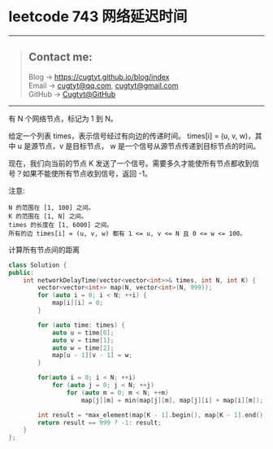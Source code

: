 # leetcode 743 网络延迟时间

---
> ## Contact me:
> Blog -> <https://cugtyt.github.io/blog/index>  
> Email -> <cugtyt@qq.com>, <cugtyt@gmail.com>  
> GitHub -> [Cugtyt@GitHub](https://github.com/Cugtyt)

---

有 N 个网络节点，标记为 1 到 N。

给定一个列表 times，表示信号经过有向边的传递时间。 times[i] = (u, v, w)，其中 u 是源节点，v 是目标节点， w 是一个信号从源节点传递到目标节点的时间。

现在，我们向当前的节点 K 发送了一个信号。需要多久才能使所有节点都收到信号？如果不能使所有节点收到信号，返回 -1。

注意:

```
N 的范围在 [1, 100] 之间。
K 的范围在 [1, N] 之间。
times 的长度在 [1, 6000] 之间。
所有的边 times[i] = (u, v, w) 都有 1 <= u, v <= N 且 0 <= w <= 100。
```

计算所有节点间的距离

``` c++
class Solution {
public:
    int networkDelayTime(vector<vector<int>>& times, int N, int K) {
        vector<vector<int>> map(N, vector<int>(N, 999));
        for (auto i = 0; i < N; ++i) {
            map[i][i] = 0;
        }

        for (auto time: times) {
            auto u = time[0];
            auto v = time[1];
            auto w = time[2];
            map[u - 1][v - 1] = w;
        }

        for(auto i = 0; i < N; ++i)
            for (auto j = 0; j < N; ++j)
                for (auto m = 0; m < N; ++m)
                    map[j][m] = min(map[j][m], map[j][i] + map[i][m]);

        int result = *max_element(map[K - 1].begin(), map[K - 1].end());
        return result == 999 ? -1: result;
    }
};
```